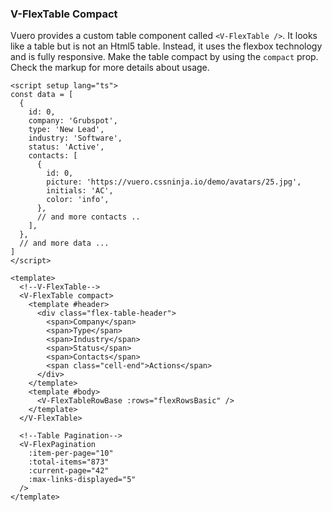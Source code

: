 ### V-FlexTable Compact

Vuero provides a custom table component called `<V-FlexTable />`.
It looks like a table but is not an Html5 table.
Instead, it uses the flexbox technology and is fully responsive.
Make the table compact by using the `compact` prop.
Check the markup for more details about usage.

<!--code-->

```vue
<script setup lang="ts">
const data = [
  {
    id: 0,
    company: 'Grubspot',
    type: 'New Lead',
    industry: 'Software',
    status: 'Active',
    contacts: [
      {
        id: 0,
        picture: 'https://vuero.cssninja.io/demo/avatars/25.jpg',
        initials: 'AC',
        color: 'info',
      },
      // and more contacts ..
    ],
  },
  // and more data ...
]
</script>

<template>
  <!--V-FlexTable-->
  <V-FlexTable compact>
    <template #header>
      <div class="flex-table-header">
        <span>Company</span>
        <span>Type</span>
        <span>Industry</span>
        <span>Status</span>
        <span>Contacts</span>
        <span class="cell-end">Actions</span>
      </div>
    </template>
    <template #body>
      <V-FlexTableRowBase :rows="flexRowsBasic" />
    </template>
  </V-FlexTable>

  <!--Table Pagination-->
  <V-FlexPagination
    :item-per-page="10"
    :total-items="873"
    :current-page="42"
    :max-links-displayed="5"
  />
</template>
```

<!--/code-->
